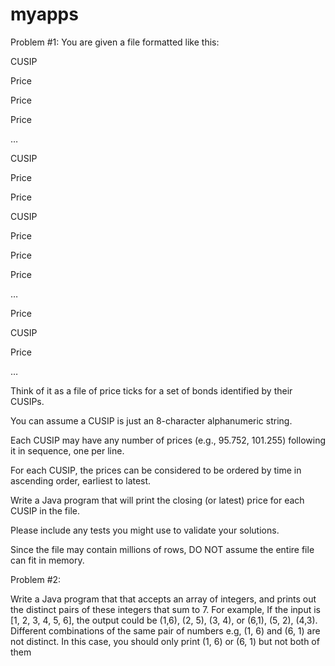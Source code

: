 # myapps
Problem #1:
You are given a file formatted like this:

CUSIP

Price

Price

Price

…

CUSIP

Price

Price

CUSIP

Price

Price

Price

…

Price

CUSIP

Price

…

 

Think of it as a file of price ticks for a set of bonds identified by their CUSIPs.

You can assume a CUSIP is just an 8-character alphanumeric string.

Each CUSIP may have any number of prices (e.g., 95.752, 101.255) following it in sequence, one per line.

For each CUSIP, the prices can be considered to be ordered by time in ascending order, earliest to latest.

Write a Java program that will print the closing (or latest) price for each CUSIP in the file.

Please include any tests you might use to validate your solutions.

Since the file may contain millions of rows, DO NOT assume the entire file can fit in memory.

 

Problem #2:

Write a Java program that that accepts an array of integers, and prints out the distinct pairs of these integers that sum to 7. For example,
If the input is [1, 2, 3, 4, 5, 6], the output could be (1,6), (2, 5), (3, 4), or (6,1), (5, 2), (4,3). Different combinations of the same pair of numbers e.g, (1, 6) and (6, 1) are not distinct. In this case, you should only print (1, 6) or (6, 1) but not both of them
